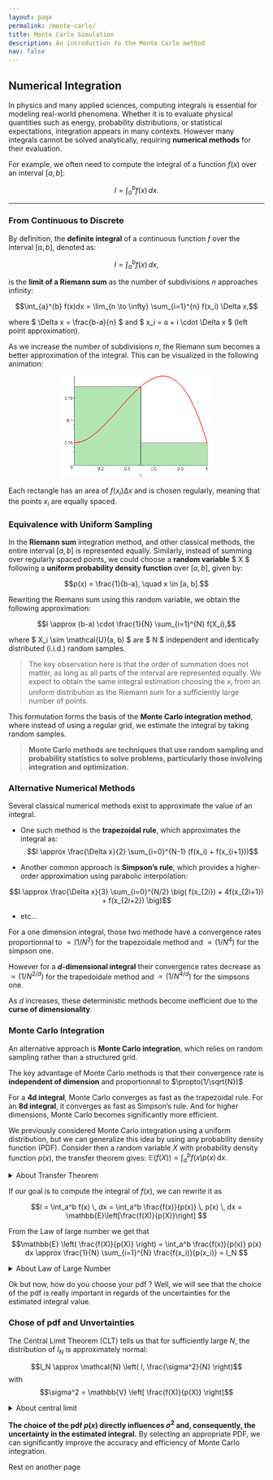 ```yaml
---
layout: page
permalink: /monte-carlo/
title: Monte Carlo Simulation
description: An introduction to the Monte Carlo method
nav: false
---
```

## Numerical Integration

In physics and many applied sciences, computing integrals is essential for modeling real-world phenomena. Whether it is to evaluate physical quantities such as energy, probability distributions, or statistical expectations, integration appears in many contexts. However many integrals cannot be solved analytically, requiring **numerical methods** for their evaluation.

For example, we often need to compute the integral of a function $f(x)$ over an interval $[a,b]$:

$$I=\int_a^b f(x)\,dx.$$

---

### From Continuous to Discrete

By definition, the **definite integral** of a continuous function $f$ over the interval $[a, b]$, denoted as:

$$I = \int_a^b f(x)\,dx,$$

is the **limit of a Riemann sum** as the number of subdivisions $n$ approaches infinity:

$$\int_{a}^{b} f(x)dx = \lim_{n \to \infty} \sum_{i=1}^{n} f(x_i) \Delta x,$$

where $ \Delta x = \frac{b-a}{n} $ and $ x_i = a + i \cdot \Delta x $ (left point approximation).

As we increase the number of subdivisions $n$, the Riemann sum becomes a better approximation of the integral. This can be visualized in the following animation:

<div align="center">
  <img src="../assets/img/statistics/Riemann_sum.gif" alt="Riemann Sum Approximation" width="300">
</div>

Each rectangle has an area of $f(x_i) \Delta x$ and is chosen regularly, meaning that the points $x_i$ are equally spaced.

### Equivalence with Uniform Sampling

In the **Riemann sum** integration method, and other classical methods, the entire interval $[a, b]$ is represented equally. Similarly, instead of summing over regularly spaced points, we could choose a **random variable** $ X $ following a **uniform probability density function** over $[a, b]$, given by:

$$p(x) = \frac{1}{b-a}, \quad x \in [a, b].$$

Rewriting the Riemann sum using this random variable, we obtain the following approximation:

$$I \approx (b-a) \cdot \frac{1}{N} \sum_{i=1}^{N} f(X_i),$$

where $ X_i \sim \mathcal{U}(a, b) $ are $ N $ independent and identically distributed (i.i.d.) random samples.

> The key observation here is that the order of summation does not matter, as long as all parts of the interval are represented equally. We expect to obtain the same integral estimation choosing the $x_i$ from an uniform distribution as the Riemann sum for a sufficiently large number of points.

This formulation forms the basis of the **Monte Carlo integration method**, where instead of using a regular grid, we estimate the integral by taking random samples.

> **Monte Carlo methods are techniques that use random sampling and probability statistics to solve problems, particularly those involving integration and optimization.**



### Alternative Numerical Methods

Several classical numerical methods exist to approximate the value of an integral.

- One such method is the **trapezoidal rule**, which approximates the integral as:
     $$I \approx \frac{\Delta x}{2} \sum_{i=0}^{N-1} (f(x_i) + f(x_{i+1}))$$

 - Another common approach is **Simpson’s rule**, which provides a higher-order approximation using parabolic interpolation:

$$I \approx \frac{\Delta x}{3} \sum_{i=0}^{N/2} \big( f(x_{2i}) + 4f(x_{2i+1}) + f(x_{2i+2}) \big)$$

 - etc...

For a one dimension integral, those two methode have a convergence rates proportionnal to $\propto(1/N^{2})$ for the trapezoidale method and $\propto(1/N^{4})$ for the simpson one.

However for a **$d$-dimensional integral** their convergence rates decrease as $\propto(1/N^{2/d})$ for the trapedoidale method and $\propto(1/N^{4/d})$ for the simpsons one.

As $d$ increases, these deterministic methods become inefficient due to the **curse of dimensionality**.

### Monte Carlo Integration

An alternative approach is **Monte Carlo integration**, which relies on random sampling rather than a structured grid.

The key advantage of Monte Carlo methods is that their convergence rate is **independent of dimension** and proportionnal to $\propto(1/\sqrt{N})$

For a **4d integral**, Monte Carlo converges as fast as the trapezoidal rule. For an **8d integral**, it converges as fast as Simpson’s rule. And for higher dimensions, Monte Carlo becomes significantly more efficient.

We previously considered Monte Carlo integration using a uniform distribution, but we can generalize this idea by using any probability density function (PDF).
Consider then a random variable $X$ with probability density function $p(x)$, the transfer theorem gives:
$\mathbb{E}(f(X)) = \int_a^b f(x) p(x) \, \mathrm{d}x.$

<div id="transfert-theorem">
<details>
<summary>About Transfer Theorem</summary>

> The transfer theorem is a fundamental theorem in probability theory that allows us to express the expectation of a function of a random variable $X$ as an integral against the law of $X$. Its general form is as follows:

> **Theorem:** Let $(\Omega, \mathcal{B}, \mathbb{P})$ be a probability space and let $X: (\Omega, \mathcal{A}, \mathbb{P}) \to \mathbb{R}$ be a random variable whose law is denoted by $\mathbb{P}_X$. Then:
> 1. For any measurable function $\varphi: \mathbb{R} \to \mathbb{R}_+$ , we have:
    $\int_{\Omega} \varphi(X(\omega)) \, \mathrm{d}\mathbb{P}(\omega) = \int_{\mathbb{R}} \varphi(x) \, \mathrm{d}\mathbb{P}_X(x)$

</details>
</div>

If our goal is to compute the integral of $f(x)$, we can rewrite it as

$$I = \int_a^b f(x) \, dx = \int_a^b \frac{f(x)}{p(x)} \, p(x) \, dx = \mathbb{E}\left[\frac{f(X)}{p(X)}\right] $$

From the Law of large number we get that 
$$\mathbb{E} \left( \frac{f(X)}{p(X)} \right) =  \int_a^b \frac{f(x)}{p(x)} p(x) dx \approx \frac{1}{N} \sum_{i=1}^{N} \frac{f(x_i)}{p(x_i)} = I_N $$
<div id="law-of-large-number">
<details>
<summary>About Law of Large Number</summary>

> The law of Large number  tells us that if we take a sequence of independent and identically distributed (i.i.d) random variables $X_i$ with an expectation $\mathbb{E}[X]$, then the empirical mean converges almost surely to the expectation:
> $$\frac{1}{N} \sum_{i=1}^{N} X_i \quad \xrightarrow{N \to \infty} \quad \mathbb{E}[X]$$

</details>
</div>

Ok but now, how do you choose your pdf ? Well, we will see that the choice of the pdf is really important in regards of the uncertainties for the estimated integral value.

### Chose of pdf and Unvertainties 

The Central Limit Theorem (CLT) tells us that for sufficiently large $N$, the distribution of $I_N$ is approximately normal:

$$I_N \approx \mathcal{N} \left( I, \frac{\sigma^2}{N} \right)$$
with $$\sigma^2 = \mathbb{V} \left[ \frac{f(X)}{p(X)} \right]$$

<div id="central-limit">
<details>
<summary>About central limit</summary>

> The Central Limit Theorem states that, given a sufficiently large sample size, the distribution of the sample mean of i.i.d. random variables approaches a normal distribution, regardless of  the original distribution of the variables.

</details>
</div>


**The choice of the pdf $p(x)$ directly influences $\sigma^2$ and, consequently, the uncertainty in the estimated integral.**
By selecting an appropriate PDF, we can significantly improve the accuracy and efficiency of Monte Carlo integration.


Rest on another page